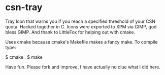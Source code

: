 csn-tray
========

Tray Icon that warns you if you reach a specified threshold of your CSN quota.
Hacked together in C. Icons were exported to XPM via GIMP, god bless GIMP. And
thank to LittleFox for helping out with cmake.

Uses cmake because cmake's Makefile makes a fancy make. To compile type:

$ cmake .
$ make

Have fun. Please fork and improve, I have actually no clue what I did here.
